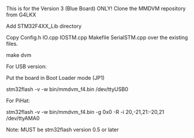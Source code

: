 This is for the Version 3 (Blue Board) ONLY!
Clone the MMDVM repository from G4LKX

Add STM32F4XX_Lib directory

Copy Config.h IO.cpp IOSTM.cpp Makefile SerialSTM.cpp over the existing files.

make dvm

For USB version:

Put the board in Boot Loader mode (JP1)

stm32flash -v -w bin/mmdvm_f4.bin /dev/ttyUSB0


For PiHat:

stm32flash -v -w bin/mmdvm_f4.bin -g 0x0 -R -i 20,-21,21:-20,21 /dev/ttyAMA0

Note:
MUST be stm32flash version 0.5 or later 
